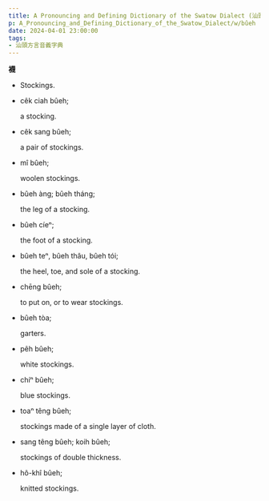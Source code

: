 ```yaml
---
title: A Pronouncing and Defining Dictionary of the Swatow Dialect (汕頭方言音義字典) / bûeh
p: A_Pronouncing_and_Defining_Dictionary_of_the_Swatow_Dialect/w/bûeh
date: 2024-04-01 23:00:00
tags: 
- 汕頭方言音義字典
---
```



**襪**
- Stockings.

- cêk ciah bûeh;

  a stocking.

- cêk sang bûeh;

  a pair of stockings.

- mî bûeh;

  woolen stockings.

- bûeh àng; bûeh tháng;

  the leg of a stocking.

- bûeh cíeⁿ;

  the foot of a stocking.

- bûeh teⁿ, bûeh thâu, bûeh tói;

  the heel, toe, and sole of a stocking.

- chēng bûeh;

  to put on, or to wear stockings.

- bûeh tòa;

  garters.

- pêh bûeh;

  white stockings.

- chíⁿ bûeh;

  blue stockings.

- toaⁿ têng bûeh;

  stockings made of a single layer of cloth.

- sang têng bûeh; koih bûeh;

  stockings of double thickness.

- hô-khî bûeh;

  knitted stockings.